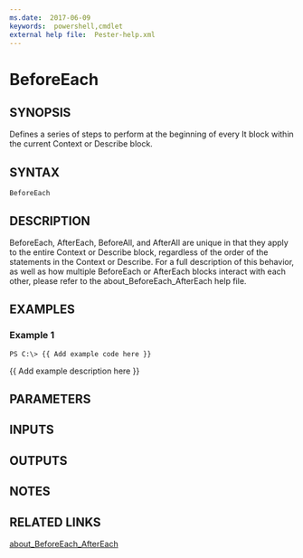 ```yaml
---
ms.date:  2017-06-09
keywords:  powershell,cmdlet
external help file:  Pester-help.xml
---
```


# BeforeEach

## SYNOPSIS
Defines a series of steps to perform at the beginning of every It block within
the current Context or Describe block.

## SYNTAX

```
BeforeEach
```

## DESCRIPTION
BeforeEach, AfterEach, BeforeAll, and AfterAll are unique in that they apply
to the entire Context or Describe block, regardless of the order of the
statements in the Context or Describe. 
For a full description of this
behavior, as well as how multiple BeforeEach or AfterEach blocks interact
with each other, please refer to the about_BeforeEach_AfterEach help file.

## EXAMPLES

### Example 1
```
PS C:\> {{ Add example code here }}
```

{{ Add example description here }}

## PARAMETERS

## INPUTS

## OUTPUTS

## NOTES

## RELATED LINKS

[about_BeforeEach_AfterEach]()

